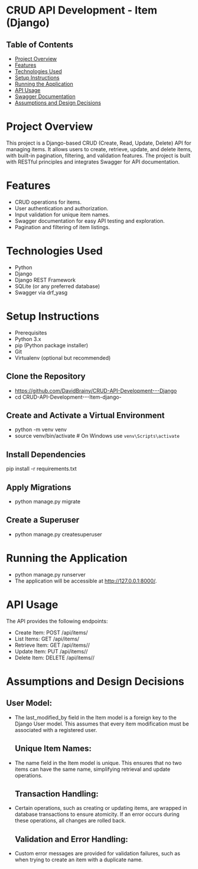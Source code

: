 # CRUD API Development - Item (Django)
## Table of Contents
- [Project Overview](#project-overview)
- [Features](#features)
- [Technologies Used](#technologies-used)
- [Setup Instructions](#setup-instructions)
- [Running the Application](#running-the-application)
- [API Usage](#api-usage)
- [Swagger Documentation](#swagger-documentation)
- [Assumptions and Design Decisions](#assumptions-and-design-decisions)

# Project Overview
This project is a Django-based CRUD (Create, Read, Update, Delete) API for managing items. It allows users to create, retrieve, update, and delete items, with built-in pagination, filtering, and validation features. The project is built with RESTful principles and integrates Swagger for API documentation.

# Features
- CRUD operations for items.
- User authentication and authorization.
- Input validation for unique item names.
- Swagger documentation for easy API testing and exploration.
- Pagination and filtering of item listings.

# Technologies Used
- Python
- Django
- Django REST Framework
- SQLite (or any preferred database)
- Swagger via drf_yasg

# Setup Instructions
- Prerequisites
- Python 3.x
- pip (Python package installer)
- Git
- Virtualenv (optional but recommended)

## Clone the Repository
- https://github.com/DavidBrainy/CRUD-API-Development---Django
- cd CRUD-API-Development---Item-django-

## Create and Activate a Virtual Environment
- python -m venv venv
- source venv/bin/activate  # On Windows use `venv\Scripts\activate`

## Install Dependencies
pip install -r requirements.txt

## Apply Migrations
- python manage.py migrate

## Create a Superuser
- python manage.py createsuperuser

# Running the Application
- python manage.py runserver
- The application will be accessible at http://127.0.0.1:8000/.

# API Usage
The API provides the following endpoints:

- Create Item: POST /api/items/
- List Items: GET /api/items/
- Retrieve Item: GET /api/items/<id>/
- Update Item: PUT /api/items/<id>/
- Delete Item: DELETE /api/items/<id>/

# Assumptions and Design Decisions
  ## User Model:
- The last_modified_by field in the Item model is a foreign key to the Django User model. This assumes that every item modification must be associated with a registered user.
  
  ## Unique Item Names:
- The name field in the Item model is unique. This ensures that no two items can have the same name, simplifying retrieval and update operations.
  
  ## Transaction Handling:
- Certain operations, such as creating or updating items, are wrapped in database transactions to ensure atomicity. If an error occurs during these operations, all changes are rolled back.
  
  ## Validation and Error Handling:
- Custom error messages are provided for validation failures, such as when trying to create an item with a duplicate name.
